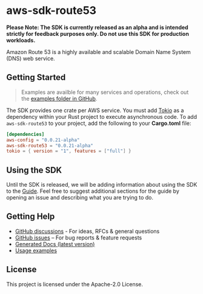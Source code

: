# aws-sdk-route53

**Please Note: The SDK is currently released as an alpha and is intended strictly for
feedback purposes only. Do not use this SDK for production workloads.**

Amazon Route 53 is a highly available and scalable Domain Name System (DNS) web service.

## Getting Started

> Examples are availble for many services and operations, check out the
> [examples folder in GitHub](https://github.com/awslabs/aws-sdk-rust/tree/main/sdk/examples).

The SDK provides one crate per AWS service. You must add [Tokio](https://crates.io/crates/tokio)
as a dependency within your Rust project to execute asynchronous code. To add `aws-sdk-route53` to
your project, add the following to your **Cargo.toml** file:

```toml
[dependencies]
aws-config = "0.0.21-alpha"
aws-sdk-route53 = "0.0.21-alpha"
tokio = { version = "1", features = ["full"] }
```

## Using the SDK

Until the SDK is released, we will be adding information about using the SDK to the
[Guide](https://github.com/awslabs/aws-sdk-rust/blob/main/Guide.md). Feel free to suggest
additional sections for the guide by opening an issue and describing what you are trying to do.

## Getting Help

* [GitHub discussions](https://github.com/awslabs/aws-sdk-rust/discussions) - For ideas, RFCs & general questions
* [GitHub issues](https://github.com/awslabs/aws-sdk-rust/issues/new/choose) – For bug reports & feature requests
* [Generated Docs (latest version)](https://awslabs.github.io/aws-sdk-rust/)
* [Usage examples](https://github.com/awslabs/aws-sdk-rust/tree/main/sdk/examples)

## License

This project is licensed under the Apache-2.0 License.

